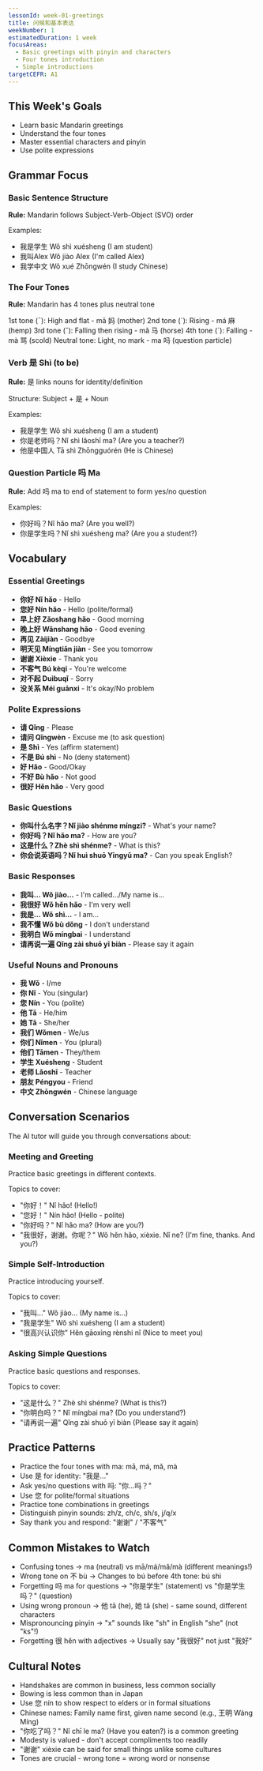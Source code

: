 ```yaml
---
lessonId: week-01-greetings
title: 问候和基本表达
weekNumber: 1
estimatedDuration: 1 week
focusAreas:
  - Basic greetings with pinyin and characters
  - Four tones introduction
  - Simple introductions
targetCEFR: A1
---
```


## This Week's Goals

- Learn basic Mandarin greetings
- Understand the four tones
- Master essential characters and pinyin
- Use polite expressions

## Grammar Focus

### Basic Sentence Structure

**Rule:** Mandarin follows Subject-Verb-Object (SVO) order

Examples:
- 我是学生 Wǒ shì xuésheng (I am student)
- 我叫Alex Wǒ jiào Alex (I'm called Alex)
- 我学中文 Wǒ xué Zhōngwén (I study Chinese)

### The Four Tones

**Rule:** Mandarin has 4 tones plus neutral tone

1st tone (¯): High and flat - mā 妈 (mother)
2nd tone (ˊ): Rising - má 麻 (hemp)
3rd tone (ˇ): Falling then rising - mǎ 马 (horse)
4th tone (ˋ): Falling - mà 骂 (scold)
Neutral tone: Light, no mark - ma 吗 (question particle)

### Verb 是 Shì (to be)

**Rule:** 是 links nouns for identity/definition

Structure: Subject + 是 + Noun

Examples:
- 我是学生 Wǒ shì xuésheng (I am a student)
- 你是老师吗？Nǐ shì lǎoshī ma? (Are you a teacher?)
- 他是中国人 Tā shì Zhōngguórén (He is Chinese)

### Question Particle 吗 Ma

**Rule:** Add 吗 ma to end of statement to form yes/no question

Examples:
- 你好吗？Nǐ hǎo ma? (Are you well?)
- 你是学生吗？Nǐ shì xuésheng ma? (Are you a student?)

## Vocabulary

### Essential Greetings
- **你好 Nǐ hǎo** - Hello
- **您好 Nín hǎo** - Hello (polite/formal)
- **早上好 Zǎoshang hǎo** - Good morning
- **晚上好 Wǎnshang hǎo** - Good evening
- **再见 Zàijiàn** - Goodbye
- **明天见 Míngtiān jiàn** - See you tomorrow
- **谢谢 Xièxie** - Thank you
- **不客气 Bú kèqi** - You're welcome
- **对不起 Duìbuqǐ** - Sorry
- **没关系 Méi guānxi** - It's okay/No problem

### Polite Expressions
- **请 Qǐng** - Please
- **请问 Qǐngwèn** - Excuse me (to ask question)
- **是 Shì** - Yes (affirm statement)
- **不是 Bú shì** - No (deny statement)
- **好 Hǎo** - Good/Okay
- **不好 Bù hǎo** - Not good
- **很好 Hěn hǎo** - Very good

### Basic Questions
- **你叫什么名字？Nǐ jiào shénme míngzi?** - What's your name?
- **你好吗？Nǐ hǎo ma?** - How are you?
- **这是什么？Zhè shì shénme?** - What is this?
- **你会说英语吗？Nǐ huì shuō Yīngyǔ ma?** - Can you speak English?

### Basic Responses
- **我叫... Wǒ jiào...** - I'm called.../My name is...
- **我很好 Wǒ hěn hǎo** - I'm very well
- **我是... Wǒ shì...** - I am...
- **我不懂 Wǒ bù dǒng** - I don't understand
- **我明白 Wǒ míngbai** - I understand
- **请再说一遍 Qǐng zài shuō yī biàn** - Please say it again

### Useful Nouns and Pronouns
- **我 Wǒ** - I/me
- **你 Nǐ** - You (singular)
- **您 Nín** - You (polite)
- **他 Tā** - He/him
- **她 Tā** - She/her
- **我们 Wǒmen** - We/us
- **你们 Nǐmen** - You (plural)
- **他们 Tāmen** - They/them
- **学生 Xuésheng** - Student
- **老师 Lǎoshī** - Teacher
- **朋友 Péngyou** - Friend
- **中文 Zhōngwén** - Chinese language

## Conversation Scenarios

The AI tutor will guide you through conversations about:

### Meeting and Greeting

Practice basic greetings in different contexts.

Topics to cover:
- "你好！" Nǐ hǎo! (Hello!)
- "您好！" Nín hǎo! (Hello - polite)
- "你好吗？" Nǐ hǎo ma? (How are you?)
- "我很好，谢谢。你呢？" Wǒ hěn hǎo, xièxie. Nǐ ne? (I'm fine, thanks. And you?)

### Simple Self-Introduction

Practice introducing yourself.

Topics to cover:
- "我叫..." Wǒ jiào... (My name is...)
- "我是学生" Wǒ shì xuésheng (I am a student)
- "很高兴认识你" Hěn gāoxìng rènshi nǐ (Nice to meet you)

### Asking Simple Questions

Practice basic questions and responses.

Topics to cover:
- "这是什么？" Zhè shì shénme? (What is this?)
- "你明白吗？" Nǐ míngbai ma? (Do you understand?)
- "请再说一遍" Qǐng zài shuō yī biàn (Please say it again)

## Practice Patterns

- Practice the four tones with ma: mā, má, mǎ, mà
- Use 是 for identity: "我是..."
- Ask yes/no questions with 吗: "你...吗？"
- Use 您 for polite/formal situations
- Practice tone combinations in greetings
- Distinguish pinyin sounds: zh/z, ch/c, sh/s, j/q/x
- Say thank you and respond: "谢谢" / "不客气"

## Common Mistakes to Watch

- Confusing tones → ma (neutral) vs mā/má/mǎ/mà (different meanings!)
- Wrong tone on 不 bù → Changes to bú before 4th tone: bú shì
- Forgetting 吗 ma for questions → "你是学生" (statement) vs "你是学生吗？" (question)
- Using wrong pronoun → 他 tā (he), 她 tā (she) - same sound, different characters
- Mispronouncing pinyin → "x" sounds like "sh" in English "she" (not "ks"!)
- Forgetting 很 hěn with adjectives → Usually say "我很好" not just "我好"

## Cultural Notes

- Handshakes are common in business, less common socially
- Bowing is less common than in Japan
- Use 您 nín to show respect to elders or in formal situations
- Chinese names: Family name first, given name second (e.g., 王明 Wáng Míng)
- "你吃了吗？" Nǐ chī le ma? (Have you eaten?) is a common greeting
- Modesty is valued - don't accept compliments too readily
- "谢谢" xièxie can be said for small things unlike some cultures
- Tones are crucial - wrong tone = wrong word or nonsense
